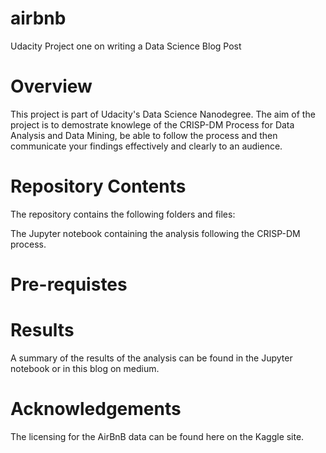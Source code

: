 # airbnb
Udacity Project one on writing a Data Science Blog Post

# Overview
This project is part of Udacity's Data Science Nanodegree. 
The aim of the project is to demostrate knowlege of the CRISP-DM Process for Data Analysis and Data Mining, be able to follow the process and then communicate your findings effectively and clearly to an audience.

# Repository Contents
The repository contains the following folders and files:

The Jupyter notebook containing the analysis following the CRISP-DM process.

# Pre-requistes


# Results
A summary of the results of the analysis can be found in the Jupyter notebook or in this blog on medium.

# Acknowledgements
The licensing for the AirBnB data can be found here on the Kaggle site.

